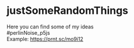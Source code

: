 # justSomeRandomThings
Here you can find some of my ideas<br>
#perlinNoise_p5js <br>
Example: 
https://prnt.sc/mo9i12
